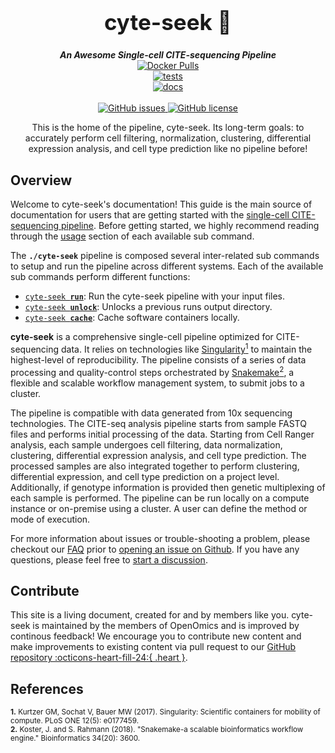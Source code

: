 <div align="center">
   
  <h1 style="font-size: 250%">cyte-seek 🔬</h1>  
  
  <b><i>An Awesome Single-cell CITE-sequencing Pipeline</i></b><br>
  <a href="https://hub.docker.com/repository/docker/skchronicles/chicyte">
    <img alt="Docker Pulls" src="https://img.shields.io/docker/pulls/skchronicles/chicyte">
  </a>  
  <a href="https://github.com/OpenOmics/cyte-seek/actions/workflows/main.yaml">
    <img alt="tests" src="https://github.com/OpenOmics/cyte-seek/workflows/tests/badge.svg">
  </a>  
  <a href="https://github.com/OpenOmics/cyte-seek/actions/workflows/docs.yml">
    <img alt="docs" src="https://github.com/OpenOmics/cyte-seek/workflows/docs/badge.svg">
  </a><br>  
  <a href="https://github.com/OpenOmics/cyte-seek/issues">
    <img alt="GitHub issues" src="https://img.shields.io/github/issues/OpenOmics/cyte-seek?color=brightgreen">
  </a>
  <a href="https://github.com/OpenOmics/cyte-seek/blob/main/LICENSE">
    <img alt="GitHub license" src="https://img.shields.io/github/license/OpenOmics/cyte-seek">
  </a>
  
  <p>
    This is the home of the pipeline, cyte-seek. Its long-term goals: to accurately perform cell filtering, normalization, clustering, differential expression analysis, and cell type prediction like no pipeline before!
  </p>

</div> 


## Overview
Welcome to cyte-seek's documentation! This guide is the main source of documentation for users that are getting started with the [single-cell CITE-sequencing pipeline](https://github.com/OpenOmics/cyte-seek/). Before getting started, we highly recommend reading through the [usage](usage/run.md) section of each available sub command.

The **`./cyte-seek`** pipeline is composed several inter-related sub commands to setup and run the pipeline across different systems. Each of the available sub commands perform different functions: 

 * [<code>cyte-seek <b>run</b></code>](usage/run.md): Run the cyte-seek pipeline with your input files.
 * [<code>cyte-seek <b>unlock</b></code>](usage/unlock.md): Unlocks a previous runs output directory.
 * [<code>cyte-seek <b>cache</b></code>](usage/cache.md): Cache software containers locally.

**cyte-seek** is a comprehensive single-cell pipeline optimized for CITE-sequencing data. It relies on technologies like [Singularity<sup>1</sup>](https://singularity.lbl.gov/) to maintain the highest-level of reproducibility. The pipeline consists of a series of data processing and quality-control steps orchestrated by [Snakemake<sup>2</sup>](https://snakemake.readthedocs.io/en/stable/), a flexible and scalable workflow management system, to submit jobs to a cluster.

The pipeline is compatible with data generated from 10x sequencing technologies. The CITE-seq analysis pipeline starts from sample FASTQ files and performs initial processing of the data. Starting from Cell Ranger analysis, each sample undergoes cell filtering, data normalization, clustering, differential expression analysis, and cell type prediction. The processed samples are also integrated together to perform clustering, differential expression, and cell type prediction on a project level. Additionally, if genotype information is provided then genetic multiplexing of each sample is performed. The pipeline can be run locally on a compute instance or on-premise using a cluster. A user can define the method or mode of execution. 

For more information about issues or trouble-shooting a problem, please checkout our [FAQ](faq/questions.md) prior to [opening an issue on Github](https://github.com/OpenOmics/cyte-seek/issues). If you have any questions, please feel free to [start a discussion](https://github.com/OpenOmics/cyte-seek/discussions).

## Contribute 

This site is a living document, created for and by members like you. cyte-seek is maintained by the members of OpenOmics and is improved by continous feedback! We encourage you to contribute new content and make improvements to existing content via pull request to our [GitHub repository :octicons-heart-fill-24:{ .heart }](https://github.com/OpenOmics/cyte-seek).

## References
<sup>**1.**  Kurtzer GM, Sochat V, Bauer MW (2017). Singularity: Scientific containers for mobility of compute. PLoS ONE 12(5): e0177459.</sup>  
<sup>**2.**  Koster, J. and S. Rahmann (2018). "Snakemake-a scalable bioinformatics workflow engine." Bioinformatics 34(20): 3600.</sup>  
